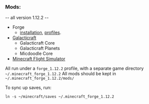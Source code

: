 ### Mods: 
-- all version 1.12.2 --
- Forge 
  - [installation](https://minecraft.gamepedia.com/Mods/Installing_Forge_mods), [profiles](https://www.minecraftforum.net/forums/support/java-edition-support/525478-tut-ucs-launcher-multiple-modded-profiles-like).
- [Galacticraft](https://micdoodle8.com/mods/galacticraft)
  - Galacticraft Core
  - Galacticraft Planets
  - Micdoodle Core
- [Minecraft Flight Simulator](http://www.minecraftforum.net/forums/mapping-and-modding-java-edition/minecraft-mods/2597098-minecraft-flight-simulator-modding-resumed-source)

All run under a `forge_1.12.2` profile, with a separate game directory `~/.minecraft_forge_1.12.2`
All mods should be kept in `~/.minecraft_forge_1.12.2/mods/`

To sync up saves, run:
```
ln -s ~/minecraft/saves ~/.minecraft_forge_1.12.2
```
